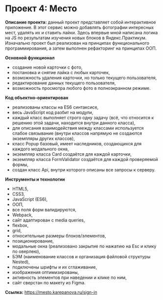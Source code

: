 # Проект 4: Место

**Описание проекта:**
данный проект представляет собой интерактивное приложение. В этот сервис можно добавлять фотографии интересных мест, удалять их и ставить лайки. Здесь впервые мной написана логика на JS по результатам изучения новых блоков в Яндекс.Практикум. Изначально проект был реализован на принципах функционального программирования, а затем выполнен рефакторинг на принципах ООП.

**Основной функционал**
* создание новой карточки с фото,
* постановка и снятие лайка с любых карточек,
* возможность удаления карточки, но только текущего пользователя,
* редактирование данных текущего пользователя,
* возможность просмотра любого фото в полноэкранном режиме.


**Код объектно-ориентирован**
* реализованы классы на ES6 синтаксисе,
* весь JavaScript код разбит на модули,
* каждый класс выполняет строго одну задачу (всё, что относится к решению этой задачи, находится внутри данного класса),
* для описания взаимодействия между классами используется слабое связывание (внутри классов напрямую не создаются экземпляры других классов),
* класс Popup базовый, имеет наследников, создающихся для каждого модального окна,
* экземпляр класса Card создаётся для каждой карточки,
* экземпляр класса FormValidator создаётся для каждой проверяемой формы,
* создан класс Api, внутри которого описаны все запросы к серверу.


**Инструменты и технологии**
* HTML5,
* CSS3,
* JavaScript (ES6),
* OOП,
* все поля форм валидируются,
* Webpack,
* сайт адаптирован c media queries,
* flexbox,
* grid,
* относительные размеры блоков/элементов,
* позиционирование,
* модальные окна (реализовано закрытие по нажатию на Esc и клику по оверлею),
* БЭМ (наименование классов и организация файловой структуры Nested),
* подключены шрифты и их сглаживание,
* изображения оптимизированы,
* активность элементов при наведении и клике по ним,
* сайт сверстан по макету из Figma.


**Ссылка:**
https://mesto.karepanova.ru/sign-in
